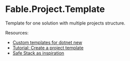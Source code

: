 # Fable.Project.Template

Template for one solution with multiple projects structure.


Resources:

- [Custom templates for dotnet new](https://learn.microsoft.com/en-us/dotnet/core/tools/custom-templates#installing-a-template)
- [Tutorial: Create a project template](https://learn.microsoft.com/en-us/dotnet/core/tutorials/cli-templates-create-project-template)
- [Safe Stack as inspiration](https://github.com/SAFE-Stack/SAFE-template)